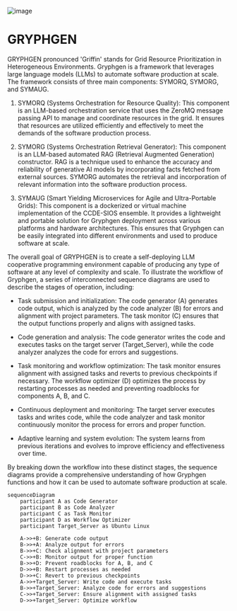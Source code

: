 ![image](https://github.com/danindiana/GRYPHGEN/assets/3030588/525370bc-a8f2-46c6-98bd-58590e3d2a8f)

# GRYPHGEN

GRYPHGEN pronounced 'Griffin' stands for Grid Resource Prioritization in Heterogeneous Environments. Gryphgen is a framework that leverages large language models (LLMs) to automate software production at scale. The framework consists of three main components: SYMORQ, SYMORG, and SYMAUG.

1. SYMORQ (Systems Orchestration for Resource Quality): This component is an LLM-based orchestration service that uses the ZeroMQ message passing API to manage and coordinate resources in the grid. It ensures that resources are utilized efficiently and effectively to meet the demands of the software production process.

2. SYMORG (Systems Orchestration Retrieval Generator): This component is an LLM-based automated RAG (Retrieval Augmented Generation) constructor. RAG is a technique used to enhance the accuracy and reliability of generative AI models by incorporating facts fetched from external sources. SYMORG automates the retrieval and incorporation of relevant information into the software production process.

3. SYMAUG (Smart Yielding Microservices for Agile and Ultra-Portable Grids): This component is a dockerized or virtual machine implementation of the CCDE-SIOS ensemble. It provides a lightweight and portable solution for Gryphgen deployment across various platforms and hardware architectures. This ensures that Gryphgen can be easily integrated into different environments and used to produce software at scale.

The overall goal of GRYPHGEN is to create a self-deploying LLM cooperative programming environment capable of producing any type of software at any level of complexity and scale. To illustrate the workflow of Gryphgen, a series of interconnected sequence diagrams are used to describe the stages of operation, including:

- Task submission and initialization: The code generator (A) generates code output, which is analyzed by the code analyzer (B) for errors and alignment with project parameters. The task monitor (C) ensures that the output functions properly and aligns with assigned tasks.

- Code generation and analysis: The code generator writes the code and executes tasks on the target server (Target_Server), while the code analyzer analyzes the code for errors and suggestions.

- Task monitoring and workflow optimization: The task monitor ensures alignment with assigned tasks and reverts to previous checkpoints if necessary. The workflow optimizer (D) optimizes the process by restarting processes as needed and preventing roadblocks for components A, B, and C.

- Continuous deployment and monitoring: The target server executes tasks and writes code, while the code analyzer and task monitor continuously monitor the process for errors and proper function.

- Adaptive learning and system evolution: The system learns from previous iterations and evolves to improve efficiency and effectiveness over time.

By breaking down the workflow into these distinct stages, the sequence diagrams provide a comprehensive understanding of how Gryphgen functions and how it can be used to automate software production at scale.

```mermaid
sequenceDiagram
    participant A as Code Generator
    participant B as Code Analyzer
    participant C as Task Monitor
    participant D as Workflow Optimizer
    participant Target_Server as Ubuntu Linux

    A->>+B: Generate code output
    B->>+A: Analyze output for errors
    B->>+C: Check alignment with project parameters
    C->>+B: Monitor output for proper function
    B->>+D: Prevent roadblocks for A, B, and C
    D->>+B: Restart processes as needed
    D->>+C: Revert to previous checkpoints
    A->>+Target_Server: Write code and execute tasks
    B->>+Target_Server: Analyze code for errors and suggestions
    C->>+Target_Server: Ensure alignment with assigned tasks
    D->>+Target_Server: Optimize workflow
```

